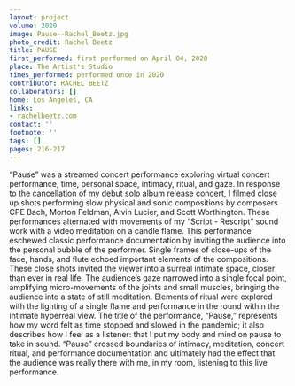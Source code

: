 ```yaml
---
layout: project
volume: 2020
image: Pause--Rachel_Beetz.jpg
photo_credit: Rachel Beetz
title: PAUSE
first_performed: first performed on April 04, 2020
place: The Artist's Studio
times_performed: performed once in 2020
contributor: RACHEL BEETZ
collaborators: []
home: Los Angeles, CA
links:
- rachelbeetz.com
contact: ''
footnote: ''
tags: []
pages: 216-217
---
```




“Pause” was a streamed concert performance exploring virtual concert performance, time, personal space, intimacy, ritual, and gaze. In response to the cancellation of my debut solo album release concert, I filmed close up shots performing slow physical and sonic compositions by composers CPE Bach, Morton Feldman, Alvin Lucier, and Scott Worthington. These performances alternated with movements of my “Script - Rescript” sound work with a video meditation on a candle flame. This performance eschewed classic performance documentation by inviting the audience into the personal bubble of the performer. Single frames of close-ups of the face, hands, and flute echoed important elements of the compositions. These close shots invited the viewer into a surreal intimate space, closer than ever in real life. The audience’s gaze narrowed into a single focal point, amplifying micro-movements of the joints and small muscles, bringing the audience into a state of still meditation. Elements of ritual were explored with the lighting of a single flame and performance in the round within the intimate hyperreal view. The title of the performance, “Pause,” represents how my word felt as time stopped and slowed in the pandemic; it also describes how I feel as a listener: that I put my body and mind on pause to take in sound. “Pause” crossed boundaries of intimacy, meditation, concert ritual, and performance documentation and ultimately had the effect that the audience was really there with me, in my room, listening to this live performance. 

